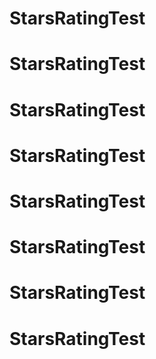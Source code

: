 # StarsRatingTest
# StarsRatingTest
# StarsRatingTest
# StarsRatingTest
# StarsRatingTest
# StarsRatingTest
# StarsRatingTest
# StarsRatingTest
